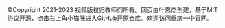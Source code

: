 ©Copyright 2021-2023 视频版权归教师们所有。网页由叶恩杰创建，基于MIT协议开源，点击右上角小猫咪进入GitHub开原仓库。欢迎访问[重庆一中官网](https://www.cqyz.cn)。